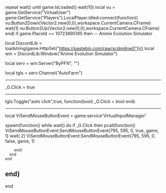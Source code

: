 repeat wait() until game:IsLoaded()
wait(10)
local vu = game:GetService("VirtualUser")
game:GetService("Players").LocalPlayer.Idled:connect(function()
   vu:Button2Down(Vector2.new(0,0),workspace.CurrentCamera.CFrame)
   wait(1)
   vu:Button2Up(Vector2.new(0,0),workspace.CurrentCamera.CFrame)
end)
if game.PlaceId == 10723695195 then -- Anime Evolution Simulator
 

local DiscordLib = loadstring(game:HttpGet("https://pastebin.com/raw/xcdmdnw0"))()
local win = DiscordLib:Window("Anime Evolution Simulator")

local serv = win:Server("ByPFN", "")



local tgls = serv:Channel("AutoFarm")

---------------------------------------------------------------------------

_G.Click = true

----------------------------------------------------------------------------


tgls:Toggle("auto click",true, function(bool)
    _G.Click = bool
end)


----------------------------------------------------------------------------
local ViSendMouseButtonEvent = game:service'VirtualInputManager'

spawn(function()
    while wait() do
      if _G.Click then
        pcall(function()
            ViSendMouseButtonEvent:SendMouseButtonEvent(795, 595, 0, true, game, 1)
wait(.2)
ViSendMouseButtonEvent:SendMouseButtonEvent(795, 595, 0, false, game, 1)    
            
        end)
      end
    end
end)
-----------------------------------------------------------------------------

    
end
